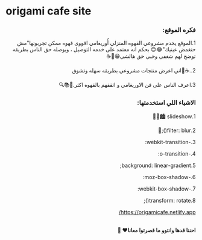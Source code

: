 # origami cafe site

<div dir="rtl">



### فكره الموقع:


1.الموقع يخدم مشروعي القهوه المنزلي أُوريغامي اقووى قهوه ممكن تجربونها"مش حتغمض عينيك"😂😌 بحكم انه معتمد على خدمه التوصيل ، ويوصله حق الناس بطريقه توضح لهم شغفي وحبي حق هالشي😁🧠☕️

2..☕️🍯اني اعرض منتجات مشروعي بطريقه سهله وتشوق

3.اعرف الناس على فن الاوريغامي و اثقفهم بالقهوه اكثر.🎨📚🔍

### الاشياء اللي استخدمتها:

1.slideshow 🏙🌆🌃

2.filter: blur();📸

3.-webkit-transition:

4.-o-transition:

5.background: linear-gradient;

6.-moz-box-shadow:

7.-webkit-box-shadow:

8.transform: rotate();


https://origamicafe.netlify.app/

<br>
<b>احننا قدها وانتوو ما قصرتوا معانا❤️ 💪</b>

